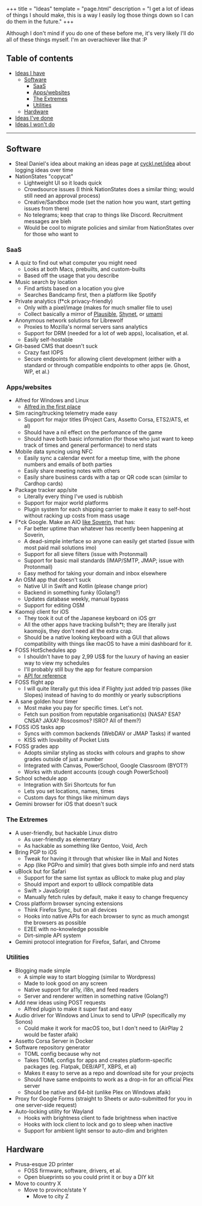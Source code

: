 +++
title = "Ideas"
template = "page.html"
description = "I get a lot of ideas of things I should make, this is a way I easily log those things down so I can do them in the future."
+++

Although I don't mind if you do one of these before me, it's very likely I'll do all of these things myself. I'm an overachiever like that :P

## Table of contents
- [Ideas I have](/ideas)
  - [Software](#software)
    - [SaaS](#saas)
    - [Apps/websites](#apps-websites)
    - [The Extremes](#the-extremes)
    - [Utilities](#utilities) 
  - [Hardware](#hardware)
- [Ideas I've done](/archive/good-ideas)
- [Ideas I won't do](/archive/bad-ideas)

---

## Software
- Steal Daniel's idea about making an ideas page at [cyckl.net/idea](https://cyckl.net) about logging ideas over time
- NationStates "copycat"
  - Lightweight UI so it loads quick
  - Crowdsource issues (I think NationStates does a similar thing; would still need an approval process)
  - Creative/Sandbox mode (set the nation how you want, start getting issues from there)
  - No telegrams; keep that crap to things like Discord. Recruitment messages are bleh
  - Would be cool to migrate policies and similar from NationStates over for those who want to

### SaaS
- A quiz to find out what computer you might need
    - Looks at both Macs, prebuilts, and custom-builts
    - Based off the usage that you describe
- Music search by location
    - Find artists based on a location you give
    - Searches Bandcamp first, then a platform like Spotify
- Private analytics (f\*ck privacy-friendly)
    - Only with a pixel/image (makes for much smaller file to use)
    - Collect basically a mirror of [Plausible](https://plausible.io), [Shynet](https://github.com/milesmcc/shynet), or [umami](https://umami.is/)
- Anonymous network solutions for Librewolf
    - Proxies to Mozilla's normal servers sans analytics
    - Support for DRM (needed for a lot of web apps), localisation, et al.
    - Easily self-hostable
- Git-based CMS that doesn't suck
    - Crazy fast IOPS
    - Secure endpoints for allowing client development (either with a standard or through compatible endpoints to other apps (ie. Ghost, WP, et al.)

### Apps/websites
- Alfred for Windows and Linux
    - [Alfred in the first place](https://www.alfredapp.com/)
- Sim racing/trucking telemetry made easy
    - Support for major titles (Project Cars, Assetto Corsa, ETS2/ATS, et al)
    - Should have a nil effect on the perfomance of the game
    - Should have both basic information (for those who just want to keep track of times and general performance) to nerd stats
- Mobile data syncing using NFC
    - Easily sync a calendar event for a meetup time, with the phone numbers and emails of both parties
    - Easily share meeting notes with others
    - Easily share business cards with a tap or QR code scan (similar to Cardhop cards)
- Package tracker app/site
    - Literally every thing I've used is rubbish
    - Support for major world platforms
    - Plugin system for each shipping carrier to make it easy to self-host without racking up costs from mass usage
- F\*ck Google. Make an AIO [like Soverin](https://soverin.net/), that has:
    - Far better uptime than whatever has recently been happening at Soverin,
    - A dead-simple interface so anyone can easily get started (issue with most paid mail solutions imo)
    - Support for all sieve filters (issue with Protonmail)
    - Support for basic mail standards (IMAP/SMTP, JMAP; issue with Protonmail)
    - Easy method for taking your domain and inbox elsewhere
- An OSM app that doesn't suck
    - Native UI in Swift and Kotlin (please change prior)
    - Backend in something funky (Golang?)
    - Updates database weekly, manual bypass
    - Support for editing OSM
- Kaomoji client for iOS
    - They took it out of the Japanese keyboard on iOS grr
    - All the other apps have tracking bullsh\*t; they are literally just kaomojis, they don't need all the extra crap.
    - Should be a native looking keyboard with a GUI that allows compatibility with things like macOS to have a mini dashboard for it.
- FOSS HotSchedules app
    - I shouldn't have to pay 2,99 US$ for the luxury of having an easier way to view my schedules
    - I'll probably still buy the app for feature comparsion
    - [API for reference](http://docs.hotschedules.io/#rest-api-service)
- FOSS flight app
    - I will quite literally gut this idea if Flighty just added trip passes (like Slopes) instead of having to do monthly or yearly subscriptions
- A sane golden hour timer
    - Most make you pay for specific times. Let's not.
    - Fetch sun position from reputable organisation(s) (NASA? ESA? CNSA? JAXA? Roscosmos? ISRO? All of them?)
- FOSS iOS tasks app
  - Syncs with common backends (WebDAV or JMAP Tasks) if wanted
  - KISS with lovability of Pocket Lists
- FOSS grades app
  - Adopts similar styling as stocks with colours and graphs to show grades outside of just a number
  - Integrated with Canvas, PowerSchool, Google Classroom (BYOT?)
  - Works with student accounts (cough cough PowerSchool)
- School schedule app
  - Integration with Siri Shortcuts for fun
  - Lets you set locations, names, times
  - Custom days for things like minimum days
- Gemini browser for iOS that doesn't suck

### The Extremes
- A user-friendly, but hackable Linux distro
    - As user-friendly as elementary
    - As hackable as something like Gentoo, Void, Arch
- Bring PGP to iOS
    - Tweak for having it through that whisker like in Mail and Notes
    - App (like PGPro and similr) that gives both simple info and nerd stats
- uBlock but for Safari
    - Support for the same list syntax as uBlock to make plug and play
    - Should import and export to uBlock compatible data
    - Swift > JavaScript
    - Manually fetch rules by default, make it easy to change frequency
- Cross platform browser syncing extensions
    - Think Firefox Sync, but on all devices
    - Hooks into native APIs for each browser to sync as much amongst the browsers as possible
    - E2EE with no-knowledge possible
    - Dirt-simple API system
- Gemini protocol integration for Firefox, Safari, and Chrome

### Utilities
- Blogging made simple
    - A simple way to start blogging (similar to Wordpress)
    - Made to look good on any screen
    - Native support for a11y, i18n, and feed readers
    - Server and renderer written in something native (Golang?)
- Add new ideas using POST requests
    - Alfred plugin to make it super fast and easy
- Audio driver for Windows and Linux to send to UPnP (specifically my Sonos)
    - Could make it work for macOS too, but I don't need to (AirPlay 2 would be faster afaik)
- Assetto Corsa Server in Docker
- Software repository generator
    - TOML config because why not
    - Takes TOML configs for apps and creates platform-specific packages (eg. Flatpak, DEB/APT, XBPS, et al)
    - Makes it easy to serve as a repo and download site for your projects
    - Should have same endpoints to work as a drop-in for an official Plex server
    - Should be native and 64-bit (unlike Plex on Windows afaik)
- Proxy for Google Forms (straight to Sheets or auto-submitted for you in one server-side request)
- Auto-locking utility for Wayland
  - Hooks with brightness client to fade brightness when inactive
  - Hooks with lock client to lock and go to sleep when inactive
  - Support for ambient light sensor to auto-dim and brighten

## Hardware
- Prusa-esque 2D printer
  - FOSS firmware, software, drivers, et al.
  - Open blueprints so you could print it or buy a DIY kit
- Move to country X
  - Move to province/state Y
    - Move to city Z 
